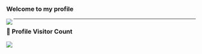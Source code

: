 ### Welcome to my **profile** 

<img align="left" src="https://github-readme-stats-rbea-git-main-ktulufhtagn.vercel.app/api?username=ktulufhtagn&count_private=true&include_all_commits=true&show_icons=true&theme=radical">

---
### 📍 Profile Visitor Count
<img align="left" src="https://profile-counter.glitch.me/ktulufhtagn/count.svg">
